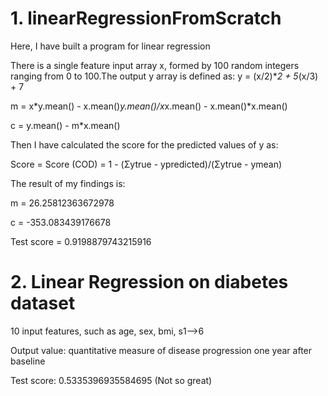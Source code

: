 # 1. linearRegressionFromScratch
Here, I have built a program for linear regression

There is a single feature input array x, formed by 100 random integers ranging from 0 to 100.The output y array is defined as: y = (x/2)**2 + 5*(x/3) + 7

m = x*y.mean() - x.mean()*y.mean()/x*x.mean() - x.mean()*x.mean()

c = y.mean() - m*x.mean()

Then I have calculated the score for the predicted values of y as:

Score = Score (COD) = 1 - (Σytrue - ypredicted)/(Σytrue - ymean)

The result of my findings is: 

m = 26.25812363672978

c = -353.083439176678

Test score = 0.9198879743215916

# 2. Linear Regression on diabetes dataset

10 input features, such as age, sex, bmi, s1-->6

Output value: quantitative measure of disease progression one year after baseline

Test score: 0.5335396935584695 (Not so great)
